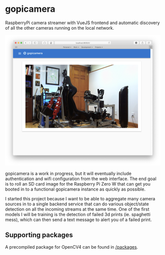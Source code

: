 # gopicamera

RaspberryPi camera streamer with VueJS frontend and automatic discovery of all the other cameras running on the local network.  

![screenshot](images/screenshot.png "Screenshot")

gopicamera is a work in progress, but it will eventually include authentication and wifi configuration from the web interface. The end goal is to roll an SD card image for the Raspberry Pi Zero W that can get you booted in to a functional gopicamera instance as quickly as possible.

I started this project because I want to be able to aggregate many camera sources in to a single backend service that can do various object/state detection on all the incoming streams at the same time. 
One of the first models I will be training is the detection of failed 3d prints (ie. spaghetti mess), which can then send a text message to alert you of a failed print.

## Supporting packages

A precompiled package for OpenCV4 can be found in [/packages](/packages/).